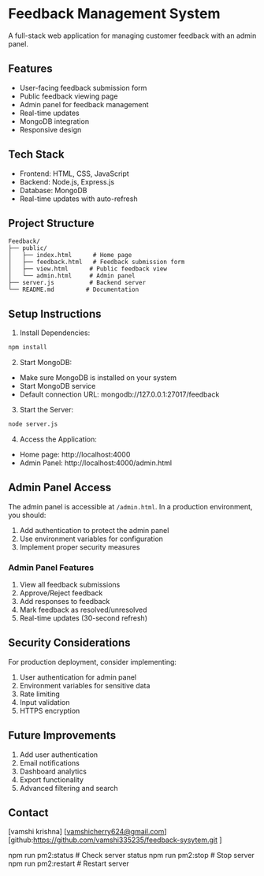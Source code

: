 # Feedback Management System

A full-stack web application for managing customer feedback with an admin panel.

## Features

- User-facing feedback submission form
- Public feedback viewing page
- Admin panel for feedback management
- Real-time updates
- MongoDB integration
- Responsive design

## Tech Stack

- Frontend: HTML, CSS, JavaScript
- Backend: Node.js, Express.js
- Database: MongoDB
- Real-time updates with auto-refresh

## Project Structure

```
Feedback/
├── public/
│   ├── index.html      # Home page
│   ├── feedback.html   # Feedback submission form
│   ├── view.html      # Public feedback view
│   └── admin.html     # Admin panel
├── server.js          # Backend server
└── README.md         # Documentation
```

## Setup Instructions

1. Install Dependencies:
```bash
npm install
```

2. Start MongoDB:
- Make sure MongoDB is installed on your system
- Start MongoDB service
- Default connection URL: mongodb://127.0.0.1:27017/feedback

3. Start the Server:
```bash
node server.js
```

4. Access the Application:
- Home page: http://localhost:4000
- Admin Panel: http://localhost:4000/admin.html

## Admin Panel Access

The admin panel is accessible at `/admin.html`. In a production environment, you should:
1. Add authentication to protect the admin panel
2. Use environment variables for configuration
3. Implement proper security measures

### Admin Panel Features

1. View all feedback submissions
2. Approve/Reject feedback
3. Add responses to feedback
4. Mark feedback as resolved/unresolved
5. Real-time updates (30-second refresh)

## Security Considerations

For production deployment, consider implementing:
1. User authentication for admin panel
2. Environment variables for sensitive data
3. Rate limiting
4. Input validation
5. HTTPS encryption

## Future Improvements

1. Add user authentication
2. Email notifications
3. Dashboard analytics
4. Export functionality
5. Advanced filtering and search

## Contact


[vamshi krishna]
[vamshicherry624@gmail.com]
[github:https://github.com/vamshi335235/feedback-sysytem.git ]

npm run pm2:status  # Check server status
npm run pm2:stop   # Stop server
npm run pm2:restart # Restart server 
